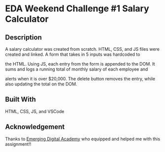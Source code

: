 # EDA Weekend Challenge #1 Salary Calculator

## Description

A salary calculator was created from scratch. HTML, CSS, and JS files were created and linked. A form that takes in 5 inputs was hardcoded to

the HTML. Using JS, each entry from the form is appended to the DOM. It sums and logs a running total of monthly salary of each employee and  

alerts when it is over $20,000. The delete button removes the entry, while also updating the total on the DOM.

## Built With

HTML, CSS, JS, and VSCode

## Acknowledgement
Thanks to [Emerging Digital Academy](https://emergingacademy.org/) who equipped and helped me with this assignment!!



